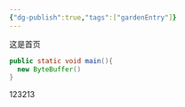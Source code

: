 ```yaml
---
{"dg-publish":true,"tags":["gardenEntry"]}
---
```



这是首页

```java
public static void main(){
  new ByteBuffer()
}
```

123213